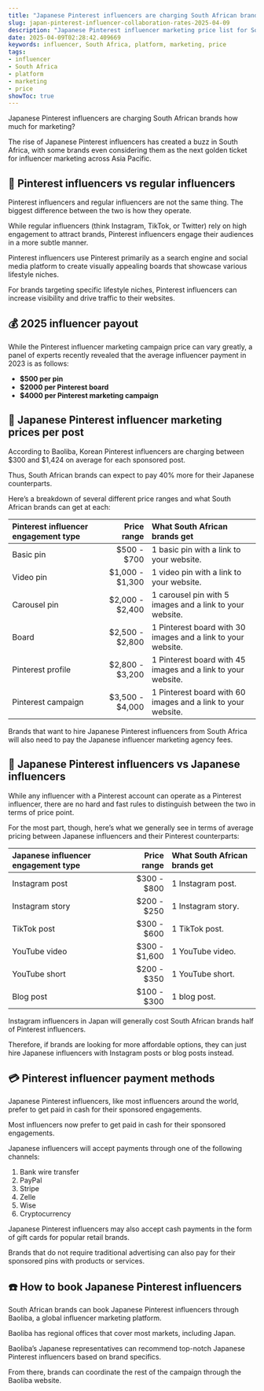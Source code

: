 ```yaml
---
title: "Japanese Pinterest influencers are charging South African brands how much for marketing?"
slug: japan-pinterest-influencer-collaboration-rates-2025-04-09
description: "Japanese Pinterest influencer marketing price list for South African brands in 2025."
date: 2025-04-09T02:28:42.409669
keywords: influencer, South Africa, platform, marketing, price
tags:
- influencer
- South Africa
- platform
- marketing
- price
showToc: true
---
```


Japanese Pinterest influencers are charging South African brands how much for marketing? 

The rise of Japanese Pinterest influencers has created a buzz in South Africa, with some brands even considering them as the next golden ticket for influencer marketing across Asia Pacific.


## 🚀 Pinterest influencers vs regular influencers

Pinterest influencers and regular influencers are not the same thing. The biggest difference between the two is how they operate.

While regular influencers (think Instagram, TikTok, or Twitter) rely on high engagement to attract brands, Pinterest influencers engage their audiences in a more subtle manner. 


Pinterest influencers use Pinterest primarily as a search engine and social media platform to create visually appealing boards that showcase various lifestyle niches.

For brands targeting specific lifestyle niches, Pinterest influencers can increase visibility and drive traffic to their websites.


## 💰 2025 influencer payout

While the Pinterest influencer marketing campaign price can vary greatly, a panel of experts recently revealed that the average influencer payment in 2023 is as follows: 

- **$500 per pin**
- **$2000 per Pinterest board**
- **$4000 per Pinterest marketing campaign**


## 🚩 Japanese Pinterest influencer marketing prices per post

According to Baoliba, Korean Pinterest influencers are charging between $300 and $1,424 on average for each sponsored post.

Thus, South African brands can expect to pay 40% more for their Japanese counterparts. 

Here’s a breakdown of several different price ranges and what South African brands can get at each:

| Pinterest influencer engagement type  | Price range | What South African brands get |
|:--------------------------------------|------------:|:---------------------------------|
| Basic pin  |  $500 - $700    |  1 basic pin with a link to your website.  |
|  Video pin | $1,000 - $1,300 | 1 video pin with a link to your website.  |
|  Carousel pin  | $2,000 - $2,400 | 1 carousel pin with 5 images and a link to your website.  |
|  Board  | $2,500 - $2,800 | 1 Pinterest board with 30 images and a link to your website.  |
|  Pinterest profile | $2,800 - $3,200 |  1 Pinterest board with 45 images and a link to your website. |
|  Pinterest campaign  | $3,500 - $4,000 | 1 Pinterest board with 60 images and a link to your website. |


Brands that want to hire Japanese Pinterest influencers from South Africa will also need to pay the Japanese influencer marketing agency fees.


## 🏪 Japanese Pinterest influencers vs Japanese influencers

While any influencer with a Pinterest account can operate as a Pinterest influencer, there are no hard and fast rules to distinguish between the two in terms of price point. 

For the most part, though, here’s what we generally see in terms of average pricing between Japanese influencers and their Pinterest counterparts:

| Japanese influencer engagement type  | Price range | What South African brands get |
|:--------------------------------------|------------:|:---------------------------------|
| Instagram post | $300 - $800 | 1 Instagram post. |
| Instagram story | $200 - $250 | 1 Instagram story. |
| TikTok post | $300 - $600 | 1 TikTok post. |
| YouTube video | $300 - $1,600 | 1 YouTube video. |
| YouTube short | $200 - $350 | 1 YouTube short. |
| Blog post | $100 - $300 | 1 blog post. |


Instagram influencers in Japan will generally cost South African brands half of Pinterest influencers. 

Therefore, if brands are looking for more affordable options, they can just hire Japanese influencers with Instagram posts or blog posts instead.


## 💳 Pinterest influencer payment methods

Japanese Pinterest influencers, like most influencers around the world, prefer to get paid in cash for their sponsored engagements. 

Most influencers now prefer to get paid in cash for their sponsored engagements.

Japanese influencers will accept payments through one of the following channels:

1. Bank wire transfer
2. PayPal
3. Stripe
4. Zelle
5. Wise
6. Cryptocurrency


Japanese Pinterest influencers may also accept cash payments in the form of gift cards for popular retail brands. 

Brands that do not require traditional advertising can also pay for their sponsored pins with products or services.


## ☎️ How to book Japanese Pinterest influencers

South African brands can book Japanese Pinterest influencers through Baoliba, a global influencer marketing platform.

Baoliba has regional offices that cover most markets, including Japan. 

Baoliba’s Japanese representatives can recommend top-notch Japanese Pinterest influencers based on brand specifics.

From there, brands can coordinate the rest of the campaign through the Baoliba website.
